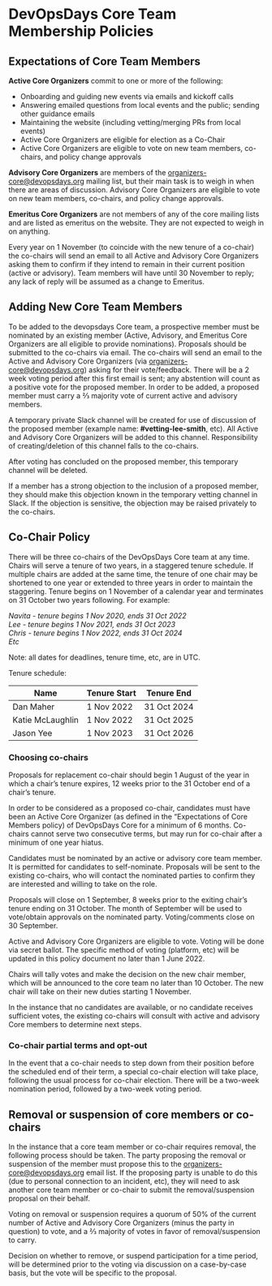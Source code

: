 # DevOpsDays Core Team Membership Policies

## Expectations of Core Team Members

**Active Core Organizers** commit to one or more of the following:
- Onboarding and guiding new events via emails and kickoff calls
- Answering emailed questions from local events and the public; sending other guidance emails
- Maintaining the website (including vetting/merging PRs from local events)
- Active Core Organizers are eligible for election as a Co-Chair
- Active Core Organizers are eligible to vote on new team members, co-chairs, and policy change approvals

**Advisory Core Organizers** are members of the organizers-core@devopsdays.org mailing list, but their main task is to weigh in when there are areas of discussion. Advisory Core Organizers are eligible to vote on new team members, co-chairs, and policy change approvals.

**Emeritus Core Organizers** are not members of any of the core mailing lists and are listed as emeritus on the website. They are not expected to weigh in on anything.

Every year on 1 November (to coincide with the new tenure of a co-chair) the co-chairs will send an email to all Active and Advisory Core Organizers asking them to confirm if they intend to remain in their current position (active or advisory). Team members will have until 30 November to reply; any lack of reply will be assumed as a change to Emeritus. 

## Adding New Core Team Members

To be added to the devopsdays Core team, a prospective member must be nominated by an existing member (Active, Advisory, and Emeritus Core Organizers are all eligible to provide nominations). Proposals should be submitted to the co-chairs via email. The co-chairs will send an email to the Active and Advisory Core Organizers (via organizers-core@devopsdays.org) asking for their vote/feedback. There will be a 2 week voting period after this first email is sent; any abstention will count as a positive vote for the proposed member. In order to be added, a proposed member must carry a ⅔ majority vote of current active and advisory members. 

A temporary private Slack channel will be created for use of discussion of the proposed member (example name: **#vetting-lee-smith**, etc). All Active and Advisory Core Organizers will be added to this channel. Responsibility of creating/deletion of this channel falls to the co-chairs. 

After voting has concluded on the proposed member, this temporary channel will be deleted.

If a member has a strong objection to the inclusion of a proposed member, they should make this objection known in the temporary vetting channel in Slack. If the objection is sensitive, the objection may be raised privately to the co-chairs. 

## Co-Chair Policy

There will be three co-chairs of the DevOpsDays Core team at any time. Chairs will serve a tenure of two years, in a staggered tenure schedule. If multiple chairs are added at the same time, the tenure of one chair may be shortened to one year or extended to three years in order to maintain the staggering. Tenure begins on 1 November of a calendar year and terminates on 31 October two years following. For example:

*Navita - tenure begins 1 Nov 2020, ends 31 Oct 2022<br>
Lee - tenure begins 1 Nov 2021, ends 31 Oct 2023<br>
Chris - tenure begins 1 Nov 2022, ends 31 Oct 2024<br>
Etc*

Note: all dates for deadlines, tenure time, etc, are in UTC.

Tenure schedule:

| Name          | Tenure Start | Tenure End  |
|---------------|--------------|-------------|
| Dan Maher     | 1 Nov 2022   | 31 Oct 2024 |
| Katie McLaughlin | 1 Nov 2022 | 31 Oct 2025 |
| Jason Yee     | 1 Nov 2023   | 31 Oct 2026 |

### Choosing co-chairs

Proposals for replacement co-chair should begin 1 August of the year in which a chair’s tenure expires, 12 weeks prior to the 31 October end of a chair’s tenure.

In order to be considered as a proposed co-chair, candidates must have been an Active Core Organizer (as defined in the “Expectations of Core Members policy) of DevOpsDays Core for a minimum of 6 months. Co-chairs cannot serve two consecutive terms, but may run for co-chair after a minimum of one year hiatus.

Candidates must be nominated by an active or advisory core team member. It is permitted for candidates to self-nominate. Proposals will be sent to the existing co-chairs, who will contact the nominated parties to confirm they are interested and willing to take on the role. 

Proposals will close on 1 September, 8 weeks prior to the exiting chair’s tenure ending on 31 October. The month of September will be used to vote/obtain approvals on the nominated party. Voting/comments close on 30 September.

Active and Advisory Core Organizers are eligible to vote. Voting will be done via secret ballot. The specific method of voting (platform, etc) will be updated in this policy document no later than 1 June 2022.

Chairs will tally votes and make the decision on the new chair member, which will be announced to the core team no later than 10 October. The new chair will take on their new duties starting 1 November.

In the instance that no candidates are available, or no candidate receives sufficient votes, the existing co-chairs will consult with active and advisory Core members to determine next steps.

### Co-chair partial terms and opt-out

In the event that a co-chair needs to step down from their position before the scheduled end of their term, a special co-chair election will take place, following the usual process for co-chair election. There will be a two-week nomination period, followed by a two-week voting period. 

## Removal or suspension of core members or co-chairs

In the instance that a core team member or co-chair requires removal, the following process should be taken. The party proposing the removal or suspension of the member must propose this to the organizers-core@devopsdays.org email list. If the proposing party is unable to do this (due to personal connection to an incident, etc), they will need to ask another core team member or co-chair to submit the removal/suspension proposal on their behalf. 

Voting on removal or suspension requires a quorum of 50% of the current number of Active and Advisory Core Organizers (minus the party in question) to vote, and a ⅔ majority of votes in favor of removal/suspension to carry. 

Decision on whether to remove, or suspend participation for a time period, will be determined prior to the voting via discussion on a case-by-case basis, but the vote will be specific to the proposal.  
